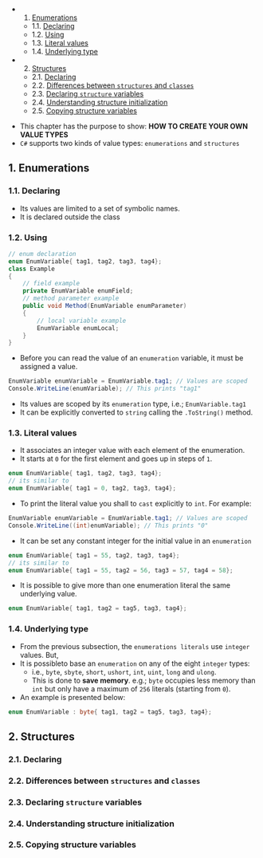 <!-- vscode-markdown-toc -->
* 1. [Enumerations](#Enumerations)
	* 1.1. [Declaring](#Declaring)
	* 1.2. [Using](#Using)
	* 1.3. [Literal values](#Literalvalues)
	* 1.4. [Underlying type](#Underlyingtype)
* 2. [Structures](#Structures)
	* 2.1. [Declaring](#Declaring-1)
	* 2.2. [Differences between `structures` and `classes`](#Differencesbetweenstructuresandclasses)
	* 2.3. [Declaring `structure` variables](#Declaringstructurevariables)
	* 2.4. [Understanding structure initialization](#Understandingstructureinitialization)
	* 2.5. [Copying structure variables](#Copyingstructurevariables)

<!-- vscode-markdown-toc-config
	numbering=true
	autoSave=true
	/vscode-markdown-toc-config -->
<!-- /vscode-markdown-toc -->

 - This chapter has the purpose to show: **HOW TO CREATE YOUR OWN VALUE TYPES**
- `C#` supports two kinds of value types: `enumerations` and `structures`

##  1. <a name='Enumerations'></a>Enumerations

###  1.1. <a name='Declaring'></a>Declaring
- Its values are limited to a set of symbolic names.
- It is declared outside the class

###  1.2. <a name='Using'></a>Using
``` cs
// enum declaration
enum EnumVariable{ tag1, tag2, tag3, tag4};
class Example
{
    // field example
    private EnumVariable enumField;
    // method parameter example
    public void Method(EnumVariable enumParameter)
    {
        // local variable example
        EnumVariable enumLocal;
    }
}
```

- Before you can read the value of an `enumeration` variable, it must be assigned a value.

``` cs
EnumVariable enumVariable = EnumVariable.tag1; // Values are scoped
Console.WriteLine(enumVariable); // This prints "tag1"
```

- Its values are scoped by its `enumeration` type, i.e.; `EnumVariable.tag1`
- It can be explicitly converted to `string` calling the `.ToString()` method.

###  1.3. <a name='Literalvalues'></a>Literal values
- It associates an integer value with each element of the enumeration.
- It starts at `0` for the first element and goes up in steps of `1`.

``` cs
enum EnumVariable{ tag1, tag2, tag3, tag4};
// its similar to
enum EnumVariable{ tag1 = 0, tag2, tag3, tag4};
```

- To print the literal value you shall to `cast` explicitly to `int`. For example:

``` cs
EnumVariable enumVariable = EnumVariable.tag1; // Values are scoped
Console.WriteLine((int)enumVariable); // This prints "0"
```

- It can be set any constant integer for the initial value in an `enumeration`

``` cs
enum EnumVariable{ tag1 = 55, tag2, tag3, tag4};
// its similar to
enum EnumVariable{ tag1 = 55, tag2 = 56, tag3 = 57, tag4 = 58};
```

- It is possible to give more than one enumeration literal the same underlying value.

``` cs
enum EnumVariable{ tag1, tag2 = tag5, tag3, tag4};
```
###  1.4. <a name='Underlyingtype'></a>Underlying type
- From the previous subsection, the `enumerations literals` use `integer` values. But,
- It is possibleto base an `enumeration` on any of the eight `integer` types:
  - i.e., `byte`, `sbyte`, `short`, `ushort`, `int`, `uint`, `long` and `ulong`.
  - This is done to **save memory**. e.g.; `byte` occupies less memory than `int` but only have a maximum of `256` literals (starting from `0`).
- An example is presented below:


``` cs
enum EnumVariable : byte{ tag1, tag2 = tag5, tag3, tag4};
```

##  2. <a name='Structures'></a>Structures

###  2.1. <a name='Declaring-1'></a>Declaring

###  2.2. <a name='Differencesbetweenstructuresandclasses'></a>Differences between `structures` and `classes`

###  2.3. <a name='Declaringstructurevariables'></a>Declaring `structure` variables

###  2.4. <a name='Understandingstructureinitialization'></a>Understanding structure initialization

###  2.5. <a name='Copyingstructurevariables'></a>Copying structure variables
